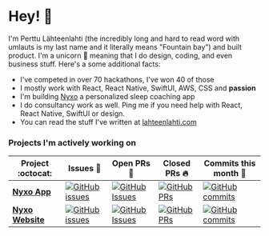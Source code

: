 # Hey! 👋

I'm Perttu Lähteenlahti (the incredibly long and hard to read word with umlauts is my last name and it literally means "Fountain bay") and built product. I'm a unicorn 🦄 meaning that I do design, coding, and even business stuff. Here's a some additional facts:

- I've competed in over 70 hackathons, I've won 40 of those
- I mostly work with React, React Native, SwiftUI, AWS, CSS and __passion__
- I'm building [Nyxo](https://nyxo.app?utm_source=github) a personalized sleep coaching app
- I do consultancy work as well. Ping me if you need help with React, React Native, SwiftUI or design.
- You can read the stuff I've written at [lahteenlahti.com](https://lahteenlahti.com?utm_source=github)

### Projects I'm actively working on

|      Project :octocat:   |     Issues :bug:   | Open PRs :bell:  | Closed PRs :fire:  | Commits this month :rocket: |
|-------------|-------------------|---|---|---|
| [**Nyxo App**](https://github.com/hello-nyxo/nyxo-app) | [![GitHub issues](https://img.shields.io/github/issues/hello-nyxo/nyxo-app?color=green&logo=github&style=flat)](https://github.com/hello-nyxo/nyxo-app/issues) | [![GitHub Issues](https://img.shields.io/github/issues-pr/hello-nyxo/nyxo-app?style=flat&logo=github)](https://github.com/hello-nyxo/nyxo-app/pulls)  | [![GitHub PRs](https://img.shields.io/github/issues-pr-closed/hello-nyxo/nyxo-app?style=flat&color=critical&logo=github)](https://github.com/hello-nyxo/nyxo-app/pulls?q=is%3Apr+is%3Aclosed)| [![GitHub commits](https://img.shields.io/github/commit-activity/m/hello-nyxo/nyxo-app&color=critical&logo=github)](https://github.com/hello-nyxo/nyxo-app/commits/) |
| [**Nyxo Website**](https://github.com/hello-nyxo/nyxo-website) | [![GitHub issues](https://img.shields.io/github/issues/hello-nyxo/nyxo-website?color=green&logo=github&style=flat)](https://github.com/hello-nyxo/nyxo-website/issues) | [![GitHub Issues](https://img.shields.io/github/issues-pr/hello-nyxo/nyxo-website?style=flat&logo=github)](https://github.com/hello-nyxo/nyxo-website/pulls) | [![GitHub PRs](https://img.shields.io/github/issues-pr-closed/hello-nyxo/nyxo-website?style=flat&color=critical&logo=github)](https://github.com/hello-nyxo/nyxo-website/pulls?q=is%3Apr+is%3Aclosed) |[![GitHub commits](https://img.shields.io/github/commit-activity/m/hello-nyxo/nyxo-website&color=critical&logo=github)](https://github.com/hello-nyxo/nyxo-website/commits/) |
